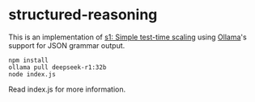 # structured-reasoning

This is an implementation of [s1: Simple test-time scaling](https://arxiv.org/abs/2501.19393) using [Ollama](https://ollama.com)'s support for JSON grammar output.

```
npm install
ollama pull deepseek-r1:32b
node index.js
```

Read index.js for more information.
